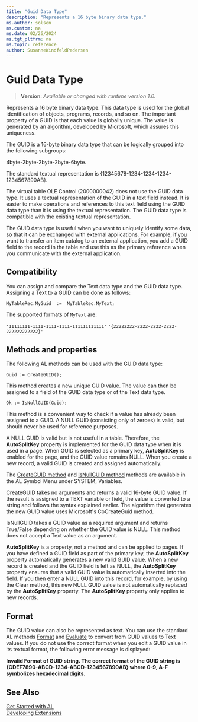 ```yaml
---
title: "Guid Data Type"
description: "Represents a 16 byte binary data type."
ms.author: solsen
ms.custom: na
ms.date: 02/26/2024
ms.tgt_pltfrm: na
ms.topic: reference
author: SusanneWindfeldPedersen
---
```

[//]: # (START>DO_NOT_EDIT)
[//]: # (IMPORTANT:Do not edit any of the content between here and the END>DO_NOT_EDIT.)
[//]: # (Any modifications should be made in the .xml files in the ModernDev repo.)
# Guid Data Type
> **Version**: _Available or changed with runtime version 1.0._

Represents a 16 byte binary data type. This data type is used for the global identification of objects, programs, records, and so on. The important property of a GUID is that each value is globally unique. The value is generated by an algorithm, developed by Microsoft, which assures this uniqueness.




[//]: # (IMPORTANT: END>DO_NOT_EDIT)

The GUID is a 16-byte binary data type that can be logically grouped into the following subgroups:  
  
4byte-2byte-2byte-2byte-6byte.  
  
The standard textual representation is {12345678-1234-1234-1234-1234567890AB}.  
  
The virtual table OLE Control (2000000042) does not use the GUID data type. It uses a textual representation of the GUID in a text field instead. It is easier to make operations and references to this text field using the GUID data type than it is using the textual representation. The GUID data type is compatible with the existing textual representation.  
  
The GUID data type is useful when you want to uniquely identify some data, so that it can be exchanged with external applications. For example, if you want to transfer an item catalog to an external application, you add a GUID field to the record in the table and use this as the primary reference when you communicate with the external application.  
  
## Compatibility

You can assign and compare the Text data type and the GUID data type. Assigning a Text to a GUID can be done as follows:  
  
```al
MyTableRec.MyGuid  :=  MyTableRec.MyText;  
```  

The supported formats of `MyText` are:

`'11111111-1111-1111-1111-111111111111'`
`'{22222222-2222-2222-2222-222222222222}'`

## Methods and properties

The following AL methods can be used with the GUID data type:  
  
```al
Guid := CreateGUID();  
```  
  
This method creates a new unique GUID value. The value can then be assigned to a field of the GUID data type or of the Text data type.  
  
```al 
Ok := IsNullGUID(Guid);  
```  
  
This method is a convenient way to check if a value has already been assigned to a GUID. A NULL GUID \(consisting only of zeroes\) is valid, but should never be used for reference purposes.  
  
A NULL GUID is valid but is not useful in a table. Therefore, the **AutoSplitKey** property is implemented for the GUID data type when it is used in a page. When GUID is selected as a primary key, **AutoSplitKey** is enabled for the page, and the GUID value remains NULL. When you create a new record, a valid GUID is created and assigned automatically.  
  
The [CreateGUID method](../system/system-createguid-method.md) and [IsNullGUID method](../system/system-IsNullGUID-method.md) methods are available in the AL Symbol Menu under SYSTEM, Variables.  
  
CreateGUID takes no arguments and returns a valid 16-byte GUID value. If the result is assigned to a TEXT variable or field, the value is converted to a string and follows the syntax explained earlier. The algorithm that generates the new GUID value uses Microsoft's CoCreateGuid method.  
  
IsNullGUID takes a GUID value as a required argument and returns True/False depending on whether the GUID value is NULL. This method does not accept a Text value as an argument.  
  
**AutoSplitKey** is a property, not a method and can be applied to pages. If you have defined a GUID field as part of the primary key, the **AutoSplitKey** property automatically generates a new valid GUID value. When a new record is created and the GUID field is left as NULL, the **AutoSplitKey** property ensures that a valid GUID value is automatically inserted into the field. If you then enter a NULL GUID into this record, for example, by using the Clear method, this new NULL GUID value is not automatically replaced by the **AutoSplitKey** property. The **AutoSplitKey** property only applies to new records.  
  
## Format  
The GUID value can also be represented as text. You can use the standard AL methods [Format](../system/system-format-joker-integer-string-method.md) and [Evaluate](../system/system-evaluate-method.md) to convert from GUID values to Text values. If you do not use the correct format when you edit a GUID value in its textual format, the following error message is displayed:  
  
**Invalid Format of GUID string. The correct format of the GUID string is {CDEF7890-ABCD-1234-ABCD-1234567890AB} where 0-9, A-F symbolizes hexadecimal digits.**  

## See Also

[Get Started with AL](../../devenv-get-started.md)  
[Developing Extensions](../../devenv-dev-overview.md)  